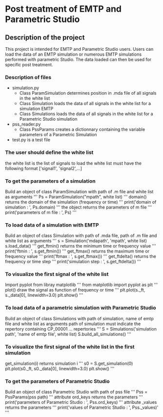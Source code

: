 # Post treatment of EMTP and Parametric Studio

## Description of the project
This project is intended for EMTP and Parametric Studio users. 
Users can load the data of an EMTP simulation or numerous EMTP simulations performed with parametric Studio.
The data loaded can then be used for specific post treatment. 

### Description of files
* simulation.py   
	* Class ParamSimulation determines position in .mda file of all signals in the white list
	* Class Simulation loads the data of all signals in the white list for a simulation EMTP
	* Class Simulations loads the data of all signals in the white list for a Parametric Studio simulation  
* pss\_reader.py  
	* Class PssParams creates a dictionnary containing the variable parameters of a Parametric Simulation
* test.py is a test file

### The user should define the white list
the white list is the list of signals to load
the white list must have the following format ['signal1', 'signal2',...] 

### To get the parameters of a simulation
Build an object of class ParamSimulation with path of .m file and white list as arguments
'''
Ps = ParamSimulation("mpath", white list)
'''
domain() returns the domain of the simulation (frequency or time)
'''
print('domain of simulation : ', Ps.domain)
'''
the object returns the parameters of m file
'''
print('parameters of m file : ', Ps)
''' 

### To load data of a simulation with EMTP
Build an object of class Simulation with path of .mda file, path of .m file and white list as arguments
'''
s = Simulation('mdapath', 'mpath', white list)
s.load\_data()
'''
get\_ftmin() returns the minimum time or frequency value
'''
print('ftmin : ', s.get\_ftmin())
'''
get\_ftmax() returns the maximum time or frequency value
'''
print('ftmax : ', s.get\_ftmax())
'''
get\_ftdelta() returns the frequency or time step
'''
print('simulation step : ', s.get\_ftdelta())
'''

### To visualize the first signal of the white list
Import pyplot from libray matplotlib 
'''
from matplotlib import pyplot as plt
'''
plot() draw the signal as function of frequency or time
'''
plt.plot(s.\_ft, s.\_data[0], linewidth=3.0)
plt.show()
'''

### To load data of a parametric simulation with Parametric Studio
Build an object of class Simulations with path of simulation, name of emtp file and white list as arguments
path of simulation must indicate the repertory containing CP\_00001 ... repertories
'''
S = Simulations('simulation path', 'name of emtp file', white list)
S.build\_all\_simulations()
'''

### To visualize the first signal of the white list in the first simulation
get\_simulation(i) returns simulation i 
'''
s0 = S.get\_simulation(0)
plt.plot(s0.\_ft, s0.\_data[0], linewidth=3.0)
plt.show()
'''

### To get the parameters of Parametric Studio 
Build an object of class Parametric Studio with path of pss file
'''
Pss =  PssParams(pss path)
'''
attribute ord\_keys returns the parameters 
'''
print('parameters of Parametric Studio : ', Pss.ord\_keys)
'''
attribute \_values returns the parameters 
'''
print('values of Parametric Studio : ', Pss.\_values)'
'''
